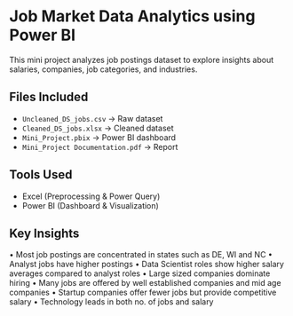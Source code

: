 # Job Market Data Analytics using Power BI

This mini project analyzes job postings dataset to explore insights about salaries, companies, job categories, and industries.

## Files Included
- `Uncleaned_DS_jobs.csv` → Raw dataset
- `Cleaned_DS_jobs.xlsx` → Cleaned dataset
- `Mini_Project.pbix` → Power BI dashboard
- `Mini_Project Documentation.pdf` → Report

## Tools Used
- Excel (Preprocessing & Power Query)
- Power BI (Dashboard & Visualization)

## Key Insights
•	Most job postings are concentrated in states such as DE, WI and NC
•	Analyst jobs have higher postings
•	Data Scientist roles show higher salary averages compared to analyst roles
•	Large sized companies dominate hiring
•	Many jobs are offered by well established companies and mid age companies
•	Startup companies offer fewer jobs but provide competitive salary
•	Technology leads in both no. of jobs and salary






